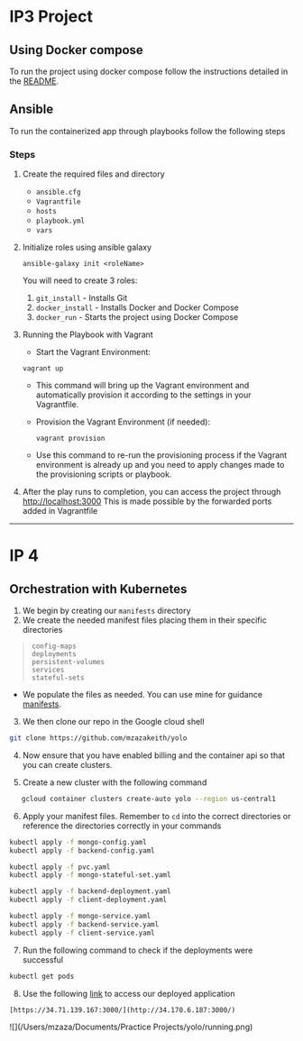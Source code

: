 # IP3 Project
 
## Using Docker compose
To run the project using docker compose follow the instructions detailed in the [README](https://github.com/mzazakeith/yolo/blob/master/README.md).

## Ansible
To run the containerized app through playbooks follow the following steps

### Steps

1. Create the required files and directory
    * `ansible.cfg`
    * `Vagrantfile`
    * `hosts`
    * `playbook.yml`
    * `vars`
   
2. Initialize roles using ansible galaxy
    ```
    ansible-galaxy init <roleName>
    ```
   You will need to create 3 roles:
   1. `git_install` - Installs Git 
   2. `docker_install` - Installs Docker and Docker Compose 
   3. `docker_run` - Starts the project using Docker Compose

3. Running the Playbook with Vagrant

   - Start the Vagrant Environment:
   ```
   vagrant up
   ```
   - This command will bring up the Vagrant environment and automatically provision it according to the settings in your Vagrantfile.

   - Provision the Vagrant Environment (if needed):
     ```
     vagrant provision
     ```
   - Use this command to re-run the provisioning process if the Vagrant environment is already up and you need to apply changes made to the provisioning scripts or playbook.

4. After the play runs to completion, you can access the project through [http://localhost:3000](http://localhost:3000)
   This is made possible by the forwarded ports added in Vagrantfile

---

# IP 4 

## Orchestration with Kubernetes

1. We begin by creating our `manifests` directory
2. We create the needed manifest files placing them in their specific directories 

> `config-maps` <br>
> `deployments` <br>
> `persistent-volumes` <br>
> `services` <br>
> `stateful-sets` <br>

- We populate the files as needed. You can use mine for guidance [manifests](https://github.com/mzazakeith/yolo/tree/master/manifests).

3. We then clone our repo in the Google cloud shell

```bash
git clone https://github.com/mzazakeith/yolo
```

4. Now ensure that you have enabled billing and the container api so that you can create clusters.

5. Create a new cluster with the following command

```bash
   gcloud container clusters create-auto yolo --region us-central1
```
6. Apply your manifest files. Remember to `cd` into the correct directories or reference the directories correctly in your commands 
```bash
kubectl apply -f mongo-config.yaml
kubectl apply -f backend-config.yaml

kubectl apply -f pvc.yaml
kubectl apply -f mongo-stateful-set.yaml

kubectl apply -f backend-deployment.yaml
kubectl apply -f client-deployment.yaml

kubectl apply -f mongo-service.yaml
kubectl apply -f backend-service.yaml
kubectl apply -f client-service.yaml

```
7. Run the following command to check if the deployments were successful
```bash
kubectl get pods
```
8. Use the following [link](https://34.71.139.167:3000/) to access our deployed application
```
[https://34.71.139.167:3000/](http://34.170.6.187:3000/)
```

![](/Users/mzaza/Documents/Practice Projects/yolo/running.png)
